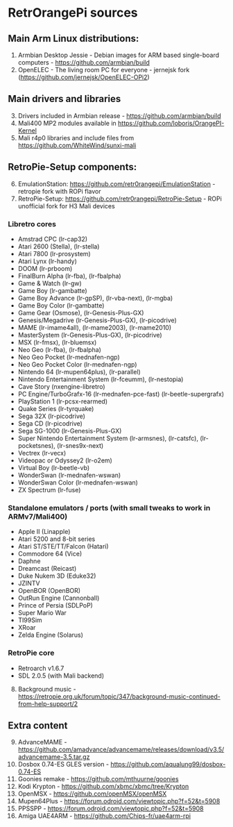 # RetrOrangePi sources 

## Main Arm Linux distributions:

1. Armbian Desktop Jessie - Debian images for ARM based single-board computers - https://github.com/armbian/build
2. OpenELEC - The living room PC for everyone - jernejsk fork (https://github.com/jernejsk/OpenELEC-OPi2)

## Main drivers and libraries

3. Drivers included in Armbian release - https://github.com/armbian/build
4. Mali400 MP2 modules available in https://github.com/loboris/OrangePI-Kernel 
5. Mali r4p0 libraries and include files from https://github.com/WhiteWind/sunxi-mali

## RetroPie-Setup components:

6. EmulationStation: https://github.com/retr0rangepi/EmulationStation - retropie fork with ROPi flavor
7. RetroPie-Setup: https://github.com/retr0rangepi/RetroPie-Setup - ROPi unofficial fork for H3 Mali devices

### Libretro cores

* Amstrad CPC (lr-cap32) 
* Atari 2600 (Stella), (lr-stella) 
* Atari 7800 (lr-prosystem) 
* Atari Lynx (lr-handy) 
* DOOM (lr-prboom)
* FinalBurn Alpha (lr-fba), (lr-fbalpha) 
* Game & Watch (lr-gw) 
* Game Boy (lr-gambatte) 
* Game Boy Advance (lr-gpSP), (lr-vba-next), (lr-mgba) 
* Game Boy Color (lr-gambatte) 
* Game Gear (Osmose), (lr-Genesis-Plus-GX) 
* Genesis/Megadrive (lr-Genesis-Plus-GX), (lr-picodrive) 
* MAME (lr-imame4all), (lr-mame2003), (lr-mame2010) 
* MasterSystem (lr-Genesis-Plus-GX), (lr-picodrive)
* MSX (lr-fmsx), (lr-bluemsx) 
* Neo Geo (lr-fba), (lr-fbalpha) 
* Neo Geo Pocket (lr-mednafen-ngp) 
* Neo Geo Pocket Color (lr-mednafen-ngp) 
* Nintendo 64 (lr-mupen64plus), (lr-parallel) 
* Nintendo Entertainment System (lr-fceumm), (lr-nestopia) 
* Cave Story (nxengine-libretro)
* PC Engine/TurboGrafx-16 (lr-mednafen-pce-fast) (lr-beetle-supergrafx) 
* PlayStation 1 (lr-pcsx-rearmed)
* Quake Series (lr-tyrquake)
* Sega 32X (lr-picodrive) 
* Sega CD (lr-picodrive) 
* Sega SG-1000 (lr-Genesis-Plus-GX) 
* Super Nintendo Entertainment System (lr-armsnes), (lr-catsfc), (lr-pocketsnes), (lr-snes9x-next) 
* Vectrex (lr-vecx) 
* Videopac or Odyssey2 (lr-o2em) 
* Virtual Boy (lr-beetle-vb) 
* WonderSwan (lr-mednafen-wswan) 
* WonderSwan Color (lr-mednafen-wswan) 
* ZX Spectrum (lr-fuse) 

### Standalone emulators / ports (with small tweaks to work in ARMv7/Mali400)
* Apple II (Linapple) 
* Atari 5200 and 8-bit series
* Atari ST/STE/TT/Falcon (Hatari) 
* Commodore 64 (Vice) 
* Daphne   
* Dreamcast (Reicast) 
* Duke Nukem 3D (Eduke32) 
* JZINTV
* OpenBOR (OpenBOR) 
* OutRun Engine (Cannonball) 
* Prince of Persia (SDLPoP) 
* Super Mario War
* TI99Sim
* XRoar
* Zelda Engine (Solarus) 

### RetroPie core 

* Retroarch v1.6.7  
* SDL 2.0.5 (with Mali backend) 

8. Background music -  https://retropie.org.uk/forum/topic/347/background-music-continued-from-help-support/2

## Extra content

9. AdvanceMAME - https://github.com/amadvance/advancemame/releases/download/v3.5/advancemame-3.5.tar.gz
10. Dosbox 0.74-ES GLES version - https://github.com/aqualung99/dosbox-0.74-ES
11. Goonies remake - https://github.com/mthuurne/goonies
12. Kodi Krypton - https://github.com/xbmc/xbmc/tree/Krypton
13. OpenMSX - https://github.com/openMSX/openMSX
14. Mupen64Plus - https://forum.odroid.com/viewtopic.php?f=52&t=5908
15. PPSSPP - https://forum.odroid.com/viewtopic.php?f=52&t=5908
16. Amiga UAE4ARM - https://github.com/Chips-fr/uae4arm-rpi

